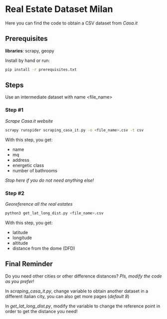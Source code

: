 # Real Estate Dataset Milan
Here you can find the code to obtain a CSV dataset from *Casa.it*

## Prerequisites 
**libraries**: scrapy, geopy


Install by hand or run:
```bash
pip install -r prerequisites.txt
```

## Steps
Use an intermediate dataset with name <file_name>

### Step #1

*Scrape Casa.it website* 

```bash
scrapy runspider scraping_casa_it.py -o <file_name>.csv -t csv
```

With this step, you get:
- name
- mq
- address
- energetic class
- number of bathrooms

*Stop here if you do not need anything else!*

### Step #2 

*Georeference all the real estates*

```bash
python3 get_lat_long_dist.py <file_name>.csv
```

With this step, you get:
- latitude
- longitude
- altitude
- distance from the dome (DFD)

## Final Reminder

Do you need other cities or other difference distances?
*Pls, modify the code as you prefer!*

In *scraping_casa_it.py*, change <city> variable to obtain another dataset in a different italian city, you can also get more pages (*default 8*)

In *get_lat_long_dist.py*, modify the <dome> variable to change the reference point in order to get the distance you need!
